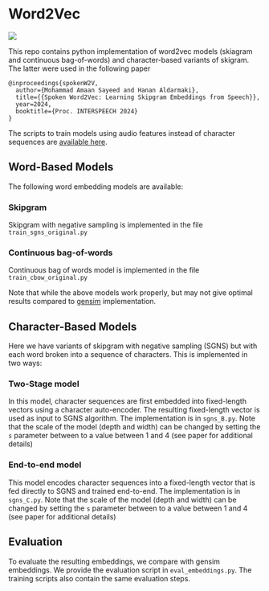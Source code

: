 # Word2Vec

<a href='https://arxiv.org/pdf/2311.09319'><img src='https://img.shields.io/badge/paper-Paper-red'></a> 

This repo contains python implementation of word2vec models (skiagram and continuous bag-of-words) and character-based variants of skigram. The latter were used in the following paper

```
@inproceedings{spokenW2V,
  author={Mohammad Amaan Sayeed and Hanan Aldarmaki},
  title={{Spoken Word2Vec: Learning Skipgram Embeddings from Speech}},
  year=2024,
  booktitle={Proc. INTERSPEECH 2024}
}
```

The scripts to train models using audio features instead of character sequences are [available here](https://github.com/rainmaker29/SpokenWord2Vec). 

## Word-Based Models

The following word embedding models are available:

### Skipgram

Skipgram with negative sampling is implemented in the file ``` train_sgns_original.py ```

### Continuous bag-of-words

Continuous bag of words model is implemented in the file ``` train_cbow_original.py ```

Note that while the above models work properly, but may not give optimal results compared to [gensim](https://pypi.org/project/gensim/) implementation. 

## Character-Based Models

Here we have variants of skipgram with negative sampling (SGNS) but with each word broken into a sequence of characters. This is implemented in two ways:

### Two-Stage model

In this model, character sequences are first embedded into fixed-length vectors using a character auto-encoder. The resulting fixed-length vector is used as input to SGNS algorithm. The implementation is in ```sgns_B.py```. Note that the scale of the model (depth and width) can be changed by setting the ```s``` parameter between to a value between 1 and 4 (see paper for additional details)

### End-to-end model

This model encodes character sequences into a fixed-length vector that is fed directly to SGNS and trained end-to-end. The implementation is in ```sgns_C.py```. Note that the scale of the model (depth and width) can be changed by setting the ```s``` parameter between to a value between 1 and 4 (see paper for additional details)

## Evaluation

To evaluate the resulting embeddings, we compare with gensim embeddings. We provide the evaluation script in ```eval_embeddings.py```. The training scripts also contain the same evaluation steps. 
